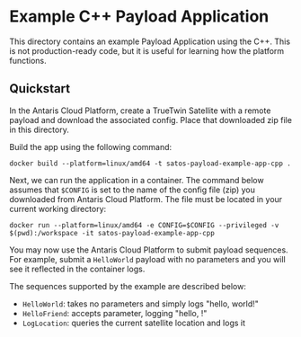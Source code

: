 # Example C++ Payload Application

This directory contains an example Payload Application using the C++.
This is not production-ready code, but it is useful for learning how the platform functions.

## Quickstart

In the Antaris Cloud Platform, create a TrueTwin Satellite with a remote payload and download the associated config.
Place that downloaded zip file in this directory.

Build the app using the following command:

```
docker build --platform=linux/amd64 -t satos-payload-example-app-cpp .
```

Next, we can run the application in a container. The command below assumes that `$CONFIG` is set to the name of the config file (zip) you downloaded from Antaris Cloud Platform. The file must be located in your current working directory:

```
docker run --platform=linux/amd64 -e CONFIG=$CONFIG --privileged -v $(pwd):/workspace -it satos-payload-example-app-cpp
```

You may now use the Antaris Cloud Platform to submit payload sequences. For example, submit a `HelloWorld` payload with
no parameters and you will see it reflected in the container logs.

The sequences supported by the example are described below:
* `HelloWorld`: takes no parameters and simply logs "hello, world!"
* `HelloFriend`: accepts parameter, logging "hello, <parameter>!"
* `LogLocation`: queries the current satellite location and logs it
